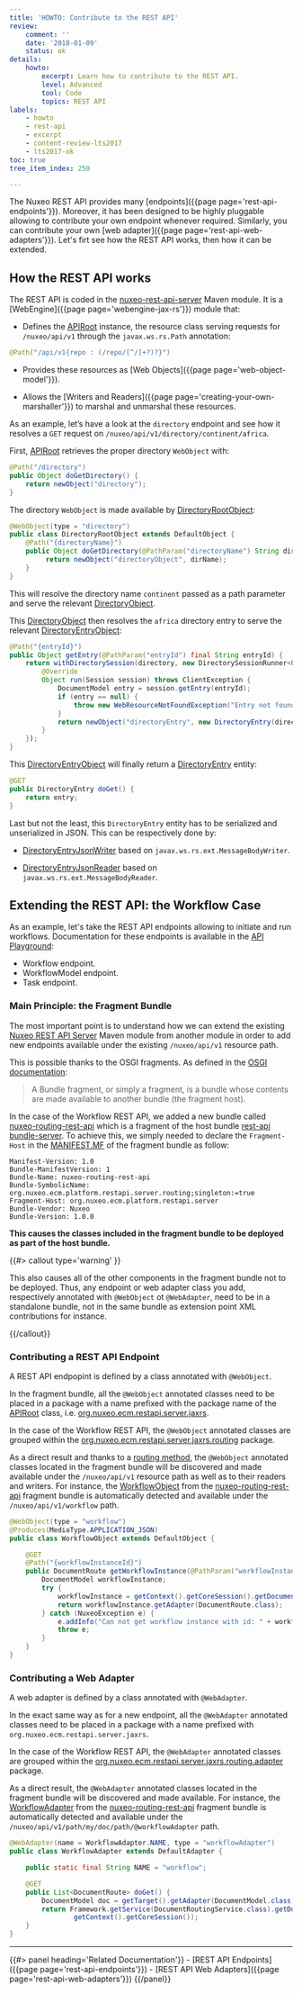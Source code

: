 ```yaml
---
title: 'HOWTO: Contribute to the REST API'
review:
    comment: ''
    date: '2018-01-09'
    status: ok
details:
    howto:
        excerpt: Learn how to contribute to the REST API.
        level: Advanced
        tool: Code
        topics: REST API
labels:
    - howto
    - rest-api
    - excerpt
    - content-review-lts2017
    - lts2017-ok
toc: true
tree_item_index: 250

---
```


The Nuxeo REST API provides many [endpoints]({{page page='rest-api-endpoints'}}). Moreover, it has been designed to be highly pluggable allowing to contribute your own endpoint whenever required.
Similarly, you can contribute your own [web adapter]({{page page='rest-api-web-adapters'}}).
Let's firt see how the REST API works, then how it can be extended.

## How the REST API works

 The REST API is coded in the [nuxeo-rest-api-server](https://github.com/nuxeo/nuxeo/tree/master/nuxeo-features/rest-api/nuxeo-rest-api-server) Maven module. It is a [WebEngine]({{page page='webengine-jax-rs'}}) module that:

 - Defines the [APIRoot](https://github.com/nuxeo/nuxeo/blob/master/nuxeo-features/rest-api/nuxeo-rest-api-server/src/main/java/org/nuxeo/ecm/restapi/server/jaxrs/APIRoot.java) instance, the resource class serving requests for `/nuxeo/api/v1` through the `javax.ws.rs.Path` annotation:

 ```java
 @Path("/api/v1{repo : (/repo/[^/]+?)?}")
 ```

 - Provides these resources as [Web Objects]({{page page='web-object-model'}}).

 - Allows the [Writers and Readers]({{page page='creating-your-own-marshaller'}}) to marshal and unmarshal these resources.

As an example, let’s have a look at the `directory` endpoint and see how it resolves a `GET` request on `/nuxeo/api/v1/directory/continent/africa`.

First, [APIRoot](https://github.com/nuxeo/nuxeo/blob/master/nuxeo-features/rest-api/nuxeo-rest-api-server/src/main/java/org/nuxeo/ecm/restapi/server/jaxrs/APIRoot.java) retrieves the proper directory `WebObject` with:

```java
@Path("/directory")
public Object doGetDirectory() {
    return newObject("directory");
}
```

The directory `WebObject` is made available by [DirectoryRootObject](https://github.com/nuxeo/nuxeo/blob/master/nuxeo-features/rest-api/nuxeo-rest-api-server/src/main/java/org/nuxeo/ecm/restapi/server/jaxrs/directory/DirectoryRootObject.java):

```java
@WebObject(type = "directory")
public class DirectoryRootObject extends DefaultObject {
    @Path("{directoryName}")
    public Object doGetDirectory(@PathParam("directoryName") String dirName){
         return newObject("directoryObject", dirName);
    }
}
```

This will resolve the directory name `continent` passed as a path parameter and serve the relevant [DirectoryObject](https://github.com/nuxeo/nuxeo/blob/master/nuxeo-features/rest-api/nuxeo-rest-api-server/src/main/java/org/nuxeo/ecm/restapi/server/jaxrs/directory/DirectoryObject.java).

This [DirectoryObject](https://github.com/nuxeo/nuxeo/blob/master/nuxeo-features/rest-api/nuxeo-rest-api-server/src/main/java/org/nuxeo/ecm/restapi/server/jaxrs/directory/DirectoryObject.java) then resolves the `africa` directory entry to serve the relevant [DirectoryEntryObject](https://github.com/nuxeo/nuxeo/blob/master/nuxeo-features/rest-api/nuxeo-rest-api-server/src/main/java/org/nuxeo/ecm/restapi/server/jaxrs/directory/DirectoryEntryObject.java):

```java
@Path("{entryId}")
public Object getEntry(@PathParam("entryId") final String entryId) {
    return withDirectorySession(directory, new DirectorySessionRunner<Object>()) {
        @Override
        Object run(Session session) throws ClientException {
            DocumentModel entry = session.getEntry(entryId);
            if (entry == null) {
                throw new WebResourceNotFoundException("Entry not found");
            }
            return newObject("directoryEntry", new DirectoryEntry(directory.getName(), entry));
        }
    });
}
```

 This [DirectoryEntryObject](https://github.com/nuxeo/nuxeo/blob/master/nuxeo-features/rest-api/nuxeo-rest-api-server/src/main/java/org/nuxeo/ecm/restapi/server/jaxrs/directory/DirectoryEntryObject.java) will finally return a [DirectoryEntry](https://github.com/nuxeo/nuxeo/blob/master/nuxeo-services/nuxeo-platform-directory/nuxeo-platform-directory-api/src/main/java/org/nuxeo/ecm/directory/api/DirectoryEntry.java) entity:

```java
@GET
public DirectoryEntry doGet() {
    return entry;
}
```

Last but not the least, this `DirectoryEntry` entity has to be serialized and unserialized in JSON. This can be respectively done by:

- [DirectoryEntryJsonWriter](https://github.com/nuxeo/nuxeo/blob/master/nuxeo-services/nuxeo-platform-directory/nuxeo-platform-directory-core/src/main/java/org/nuxeo/ecm/directory/io/DirectoryEntryJsonWriter.java) based on `javax.ws.rs.ext.MessageBodyWriter`.

- [DirectoryEntryJsonReader](https://github.com/nuxeo/nuxeo/blob/master/nuxeo-services/nuxeo-platform-directory/nuxeo-platform-directory-core/src/main/java/org/nuxeo/ecm/directory/io/DirectoryEntryJsonReader.java) based on `javax.ws.rs.ext.MessageBodyReader`.

## Extending the REST API: the Workflow Case

As an example, let's take the REST API endpoints allowing to initiate and run workflows. Documentation for these endpoints is available in the [API Playground](https://nuxeo.github.io/api-playground/#/resources):

- Workflow endpoint.
- WorkflowModel endpoint.
- Task endpoint.

### Main Principle: the Fragment Bundle

The most important point is to understand how we can extend the existing [Nuxeo REST API Server](https://github.com/nuxeo/nuxeo/tree/master/nuxeo-features/rest-api/nuxeo-rest-api-server) Maven module from another module in order to add new endpoints available under the existing `/nuxeo/api/v1` resource path.

This is possible thanks to the OSGI fragments. As defined in the [OSGI documentation](https://www.osgi.org/community/wiki/):

> A Bundle fragment, or simply a fragment, is a bundle whose contents are made available to another bundle (the fragment host).

In the case of the Workflow REST API, we added a new bundle called [nuxeo-routing-rest-api](https://github.com/nuxeo/nuxeo-platform-document-routing/tree/master/nuxeo-routing-rest-api) which is a fragment of the host bundle [rest-api bundle-server](https://github.com/nuxeo/nuxeo/tree/master/nuxeo-features/rest-api/nuxeo-rest-api-server). To achieve this, we simply needed to declare the `Fragment-Host` in the [MANIFEST.MF](https://github.com/nuxeo/nuxeo-platform-document-routing/blob/master/nuxeo-routing-rest-api/src/main/resources/META-INF/MANIFEST.MF) of the fragment bundle as follow:

```
Manifest-Version: 1.0
Bundle-ManifestVersion: 1
Bundle-Name: nuxeo-routing-rest-api
Bundle-SymbolicName: org.nuxeo.ecm.platform.restapi.server.routing;singleton:=true
Fragment-Host: org.nuxeo.ecm.platform.restapi.server
Bundle-Vendor: Nuxeo
Bundle-Version: 1.0.0
```

**This causes the classes included in the fragment bundle to be deployed as part of the host bundle.**

{{#> callout type='warning' }}

This also causes all of the other components in the fragment bundle not to be deployed.
Thus, any endpoint or web adapter class you add, respectively annotated with `@WebObject` ot `@WebAdapter`, need to be in a standalone bundle, not in the same bundle as extension point XML contributions for instance.

{{/callout}}

### Contributing a REST API Endpoint

A REST API endpopint is defined by a class annotated with `@WebObject`.

In the fragment bundle, all the `@WebObject` annotated classes need to be placed in a package with a name prefixed with the package name of the [APIRoot](https://github.com/nuxeo/nuxeo/blob/master/nuxeo-features/rest-api/nuxeo-rest-api-server/src/main/java/org/nuxeo/ecm/restapi/server/jaxrs/APIRoot.java) class, i.e. [org.nuxeo.ecm.restapi.server.jaxrs](https://github.com/nuxeo/nuxeo/tree/master/nuxeo-features/rest-api/nuxeo-rest-api-server/src/main/java/org/nuxeo/ecm/restapi/server/jaxrs).

In the case of the Workflow REST API, the `@WebObject` annotated classes are grouped within the [org.nuxeo.ecm.restapi.server.jaxrs.routing](https://github.com/nuxeo/nuxeo-platform-document-routing/tree/master/nuxeo-routing-rest-api/src/main/java/org/nuxeo/ecm/restapi/server/jaxrs/routing) package.

As a direct result and thanks to a [routing method](https://github.com/nuxeo/nuxeo/blob/master/nuxeo-features/rest-api/nuxeo-rest-api-server/src/main/java/org/nuxeo/ecm/restapi/server/jaxrs/RepositoryObject.java#L92), the `@WebObject` annotated classes located in the fragment bundle will be discovered and made available under the `/nuxeo/api/v1` resource path as well as to their readers and writers. For instance, the [WorkflowObject](https://github.com/nuxeo/nuxeo-platform-document-routing/blob/master/nuxeo-routing-rest-api/src/main/java/org/nuxeo/ecm/restapi/server/jaxrs/routing/WorkflowObject.java) from the [nuxeo-routing-rest-api](https://github.com/nuxeo/nuxeo-platform-document-routing/tree/master/nuxeo-routing-rest-api) fragment bundle is automatically detected and available under the `/nuxeo/api/v1/workflow` path.

```java
@WebObject(type = "workflow")
@Produces(MediaType.APPLICATION_JSON)
public class WorkflowObject extends DefaultObject {

    @GET
    @Path("{workflowInstanceId}")
    public DocumentRoute getWorkflowInstance(@PathParam("workflowInstanceId") String workflowInstanceId) {
        DocumentModel workflowInstance;
        try {
            workflowInstance = getContext().getCoreSession().getDocument(new IdRef(workflowInstanceId));
            return workflowInstance.getAdapter(DocumentRoute.class);
        } catch (NuxeoException e) {
            e.addInfo("Can not get workflow instance with id: " + workflowInstanceId);
            throw e;
        }
    }
}
```

### Contributing a Web Adapter

A web adapter is defined by a class annotated with `@WebAdapter`.

In the exact same way as for a new endpoint, all the `@WebAdapter` annotated classes need to be placed in a package with a name prefixed with `org.nuxeo.ecm.restapi.server.jaxrs`.

In the case of the Workflow REST API, the `@WebAdapter` annotated classes are grouped within the [org.nuxeo.ecm.restapi.server.jaxrs.routing.adapter](https://github.com/nuxeo/nuxeo-platform-document-routing/tree/master/nuxeo-routing-rest-api/src/main/java/org/nuxeo/ecm/restapi/server/jaxrs/routing/adapter) package.

As a direct result, the `@WebAdapter` annotated classes located in the fragment bundle will be discovered and made available. For instance, the [WorkflowAdapter](https://github.com/nuxeo/nuxeo-platform-document-routing/blob/master/nuxeo-routing-rest-api/src/main/java/org/nuxeo/ecm/restapi/server/jaxrs/routing/adapter/WorkflowAdapter.java) from the [nuxeo-routing-rest-api](https://github.com/nuxeo/nuxeo-platform-document-routing/tree/master/nuxeo-routing-rest-api) fragment bundle is automatically detected and available under the `/nuxeo/api/v1/path/my/doc/path/@workflowAdapter` path.

```java
@WebAdapter(name = WorkflowAdapter.NAME, type = "workflowAdapter")
public class WorkflowAdapter extends DefaultAdapter {

    public static final String NAME = "workflow";

    @GET
    public List<DocumentRoute> doGet() {
        DocumentModel doc = getTarget().getAdapter(DocumentModel.class);
        return Framework.getService(DocumentRoutingService.class).getDocumentRelatedWorkflows(doc,
                getContext().getCoreSession());
    }
}
```

* * *

<div class="row" data-equalizer data-equalize-on="medium">
  <div class="column medium-6">
  {{#> panel heading='Related Documentation'}}
- [REST API Endpoints]({{page page='rest-api-endpoints'}})
- [REST API Web Adapters]({{page page='rest-api-web-adapters'}})
  {{/panel}}
  </div>
  <div class="column medium-6">
    &nbsp;
  </div>
</div>
